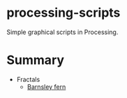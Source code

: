 # processing-scripts

Simple graphical scripts in Processing.

# Summary

* Fractals
    * [Barnsley fern](./Fractals/Barnsley_fern.pde)
